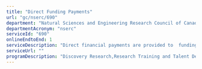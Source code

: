 ```yaml
---
title: "Direct Funding Payments"
url: "gc/nserc/690"
department: "Natural Sciences and Engineering Research Council of Canada"
departmentAcronym: "nserc"
serviceId: "690"
onlineEndtoEnd: 1
serviceDescription: "Direct financial payments are provided to  funding recipients (for example, scholarship recipients studying abroad)"
serviceUrl: ""
programDescription: "Discovery Research,Research Training and Talent Development,Research Partnerships"
---
```

